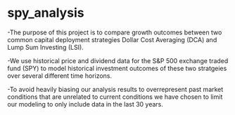 # spy_analysis

-The purpose of this project is to compare growth outcomes between two common capital deployment strategies Dollar Cost Averaging (DCA) and Lump Sum Investing (LSI).

-We use historical price and dividend data for the S&P 500 exchange traded fund (SPY) to model historical investment outcomes of these two stratgeies over
several different time horizons.

-To avoid heavily biasing our analysis results to overrepresent past market conditions that are unrelated to current conditions we have chosen to limit our modeling
to only include data in the last 30 years.